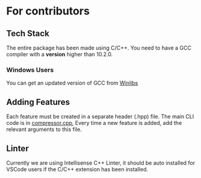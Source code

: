 # For contributors
## Tech Stack
The entire package has been made using C/C++.
You need to have a GCC compiler with a **version** higher than 10.2.0.
### Windows Users
You can get an updated  version of GCC from [Winlibs](https://winlibs.com/)

## Adding Features
Each feature must be created in a separate header (.hpp) file. The main CLI code is in [compressor.cpp](https://github.com/DebadityaPal/k-means-compressor/blob/ead70947cf5630fd6d786001538600ecdeaba800/compressor.cpp), 
Every time a new feature is added, add the relevant arguments to this file.

## Linter
Currently we are using Intellisense C++ Linter, it should be auto installed for VSCode users if the C/C++ extension has been installed.
